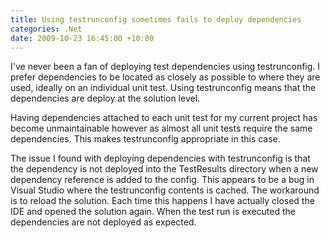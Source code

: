 ```yaml
---
title: Using testrunconfig sometimes fails to deploy dependencies
categories: .Net
date: 2009-10-23 16:45:00 +10:00
---
```


I've never been a fan of deploying test dependencies using testrunconfig. I prefer dependencies to be located as closely as possible to where they are used, ideally on an individual unit test. Using testrunconfig means that the dependencies are deploy at the solution level.

Having dependencies attached to each unit test for my current project has become unmaintainable however as almost all unit tests require the same dependencies. This makes testrunconfig appropriate in this case.

The issue I found with deploying dependencies with testrunconfig is that the dependency is not deployed into the TestResults directory when a new dependency reference is added to the config. This appears to be a bug in Visual Studio where the testrunconfig contents is cached. The workaround is to reload the solution. Each time this happens I have actually closed the IDE and opened the solution again. When the test run is executed the dependencies are not deployed as expected.


